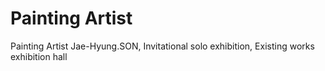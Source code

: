 # Painting Artist
Painting Artist Jae-Hyung.SON,
Invitational solo exhibition,
Existing works exhibition hall
